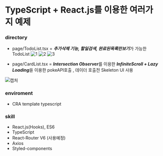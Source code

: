 #  TypeScript + React.js를 이용한 여러가지 예제

### directory
- page/TodoList.tsx = ***추가삭제 기능, 할일검색, 완료된목록만보기***가 가능한 TodoList
![1](https://user-images.githubusercontent.com/55612761/152276351-e20f1d88-f2ff-4501-a474-27497eb347f7.PNG)
![2](https://user-images.githubusercontent.com/55612761/152276363-9e16d08d-83b9-487c-beba-0498c0c09598.PNG)
![3](https://user-images.githubusercontent.com/55612761/152276368-e308f03b-793e-4511-ac2f-9c716b07eacb.PNG)


- page/CardList.tsx = ***Intersection Observer***를 이용한 ***InfiniteScroll + Lazy Loading***을 이용한 pokeAPI호출 , 데이더 호출전 Skeleton UI 사용 

![캡처](https://user-images.githubusercontent.com/55612761/152276344-9c2594a9-5226-454d-99e2-fa41935c18d3.PNG)


### enviroment
- CRA template typescript

### skill
- React.js(Hooks), ES6
- TypeScript
- React-Router V6 (사용예정)
- Axios
- Styled-components
